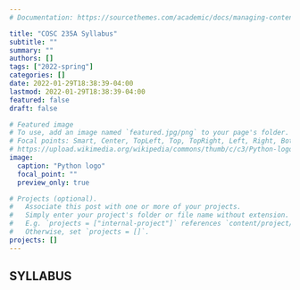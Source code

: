 ```yaml
---
# Documentation: https://sourcethemes.com/academic/docs/managing-content/

title: "COSC 235A Syllabus"
subtitle: ""
summary: ""
authors: []
tags: ["2022-spring"]
categories: []
date: 2022-01-29T18:38:39-04:00
lastmod: 2022-01-29T18:38:39-04:00
featured: false
draft: false

# Featured image
# To use, add an image named `featured.jpg/png` to your page's folder.
# Focal points: Smart, Center, TopLeft, Top, TopRight, Left, Right, BottomLeft, Bottom, BottomRight.
# https://upload.wikimedia.org/wikipedia/commons/thumb/c/c3/Python-logo-notext.svg/1024px-Python-logo-notext.svg.png
image:
  caption: "Python logo"
  focal_point: ""
  preview_only: true

# Projects (optional).
#   Associate this post with one or more of your projects.
#   Simply enter your project's folder or file name without extension.
#   E.g. `projects = ["internal-project"]` references `content/project/deep-learning/index.md`.
#   Otherwise, set `projects = []`.
projects: []
---
```


## SYLLABUS
